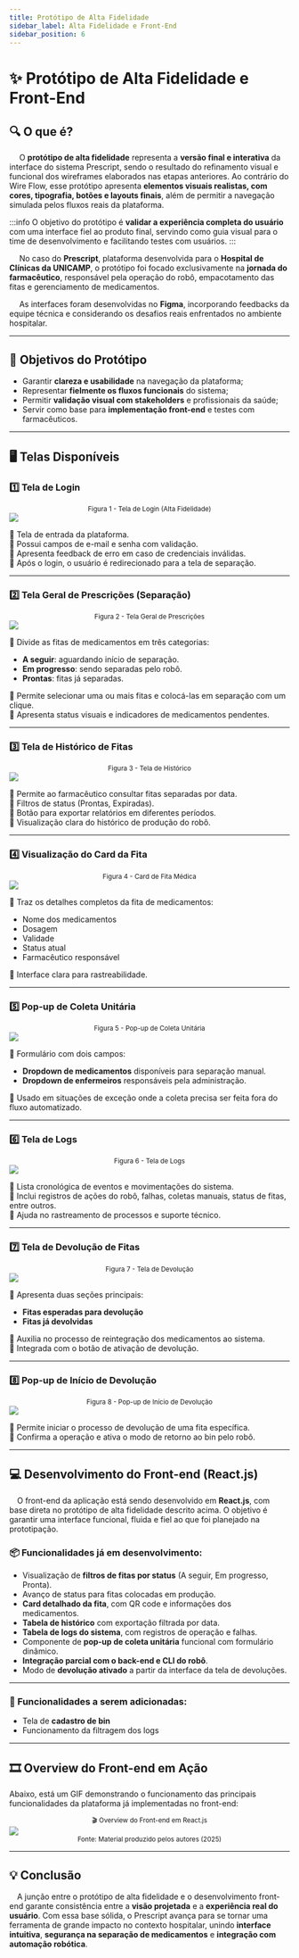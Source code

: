```yaml
---
title: Protótipo de Alta Fidelidade
sidebar_label: Alta Fidelidade e Front-End
sidebar_position: 6
---
```


# ✨ Protótipo de Alta Fidelidade e Front-End

## 🔍 O que é?

&emsp; O **protótipo de alta fidelidade** representa a **versão final e interativa** da interface do sistema Prescript, sendo o resultado do refinamento visual e funcional dos wireframes elaborados nas etapas anteriores. Ao contrário do Wire Flow, esse protótipo apresenta **elementos visuais realistas, com cores, tipografia, botões e layouts finais**, além de permitir a navegação simulada pelos fluxos reais da plataforma.

:::info
O objetivo do protótipo é **validar a experiência completa do usuário** com uma interface fiel ao produto final, servindo como guia visual para o time de desenvolvimento e facilitando testes com usuários.
:::

&emsp; No caso do **Prescript**, plataforma desenvolvida para o **Hospital de Clínicas da UNICAMP**, o protótipo foi focado exclusivamente na **jornada do farmacêutico**, responsável pela operação do robô, empacotamento das fitas e gerenciamento de medicamentos.

&emsp; As interfaces foram desenvolvidas no **Figma**, incorporando feedbacks da equipe técnica e considerando os desafios reais enfrentados no ambiente hospitalar.

---

## 🎯 Objetivos do Protótipo

- Garantir **clareza e usabilidade** na navegação da plataforma;
- Representar **fielmente os fluxos funcionais** do sistema;
- Permitir **validação visual com stakeholders** e profissionais da saúde;
- Servir como base para **implementação front-end** e testes com farmacêuticos.

---

## 🖥️ Telas Disponíveis

### 1️⃣ Tela de Login

<div align='center'>
<sub>Figura 1 - Tela de Login (Alta Fidelidade)</sub>
</div>

<img src="../../img/altafid_login.png"/>

🔹 Tela de entrada da plataforma.  
🔹 Possui campos de e-mail e senha com validação.  
🔹 Apresenta feedback de erro em caso de credenciais inválidas.  
🔹 Após o login, o usuário é redirecionado para a tela de separação.

---

### 2️⃣ Tela Geral de Prescrições (Separação)

<div align='center'>
<sub>Figura 2 - Tela Geral de Prescrições</sub>
</div>

<img src="../../img/altafid_homepage.png"/>

🔹 Divide as fitas de medicamentos em três categorias:
- **A seguir**: aguardando início de separação.
- **Em progresso**: sendo separadas pelo robô.
- **Prontas**: fitas já separadas.

🔹 Permite selecionar uma ou mais fitas e colocá-las em separação com um clique.  
🔹 Apresenta status visuais e indicadores de medicamentos pendentes.

---

### 3️⃣ Tela de Histórico de Fitas

<div align='center'>
<sub>Figura 3 - Tela de Histórico</sub>
</div>

<img src="../../img/altafid_historico.png"/>

🔹 Permite ao farmacêutico consultar fitas separadas por data.  
🔹 Filtros de status (Prontas, Expiradas).  
🔹 Botão para exportar relatórios em diferentes períodos.  
🔹 Visualização clara do histórico de produção do robô.

---

### 4️⃣ Visualização do Card da Fita

<div align='center'>
<sub>Figura 4 - Card de Fita Médica</sub>
</div>

<img src="../../img/altafid_card.png"/>

🔹 Traz os detalhes completos da fita de medicamentos:  
- Nome dos medicamentos  
- Dosagem  
- Validade  
- Status atual  
- Farmacêutico responsável

🔹 Interface clara para rastreabilidade.

---

### **5️⃣ Pop-up de Coleta Unitária**

<div align='center'>
<sub>Figura 5 - Pop-up de Coleta Unitária</sub>
</div>

<img src="../../img/altafid_popup_coleta_unitaria.png"/>

🔹 Formulário com dois campos:  
  - **Dropdown de medicamentos** disponíveis para separação manual.  
  - **Dropdown de enfermeiros** responsáveis pela administração.  

🔹 Usado em situações de exceção onde a coleta precisa ser feita fora do fluxo automatizado.

---

### **6️⃣ Tela de Logs**

<div align='center'>
<sub>Figura 6 - Tela de Logs</sub>
</div>

<img src="../../img/altafid_logs.png"/>

🔹 Lista cronológica de eventos e movimentações do sistema.  
🔹 Inclui registros de ações do robô, falhas, coletas manuais, status de fitas, entre outros.  
🔹 Ajuda no rastreamento de processos e suporte técnico.

---

### **7️⃣ Tela de Devolução de Fitas**

<div align='center'>
<sub>Figura 7 - Tela de Devolução</sub>
</div>

<img src="../../img/altafid_devolucao.png"/>

🔹 Apresenta duas seções principais:
  - **Fitas esperadas para devolução**
  - **Fitas já devolvidas**

🔹 Auxilia no processo de reintegração dos medicamentos ao sistema.  
🔹 Integrada com o botão de ativação de devolução.

---

### **8️⃣ Pop-up de Início de Devolução**

<div align='center'>
<sub>Figura 8 - Pop-up de Início de Devolução</sub>
</div>

<img src="../img/altafid_card_devolucao.png"/>

🔹 Permite iniciar o processo de devolução de uma fita específica.  
🔹 Confirma a operação e ativa o modo de retorno ao bin pelo robô.

---

## 💻 Desenvolvimento do Front-end (React.js)

&emsp;O front-end da aplicação está sendo desenvolvido em **React.js**, com base direta no protótipo de alta fidelidade descrito acima. O objetivo é garantir uma interface funcional, fluida e fiel ao que foi planejado na prototipação.

### 📦 Funcionalidades já em desenvolvimento:

- Visualização de **filtros de fitas por status** (A seguir, Em progresso, Pronta).
- Avanço de status para fitas colocadas em produção.
- **Card detalhado da fita**, com QR code e informações dos medicamentos.
- **Tabela de histórico** com exportação filtrada por data.
- **Tabela de logs do sistema**, com registros de operação e falhas.
- Componente de **pop-up de coleta unitária** funcional com formulário dinâmico.
- **Integração parcial com o back-end e CLI do robô**.
- Modo de **devolução ativado** a partir da interface da tela de devoluções.

---

### 📲 Funcionalidades a serem adicionadas:

- Tela de **cadastro de bin**
- Funcionamento da filtragem dos logs

---

## 🎞️ Overview do Front-end em Ação

Abaixo, está um GIF demonstrando o funcionamento das principais funcionalidades da plataforma já implementadas no front-end:

<div align="center">
  <sub>🎬 Overview do Front-end em React.js</sub>
</div>

<img src="../img/overview_front.gif"/>

<div align="center">
  <sup>Fonte: Material produzido pelos autores (2025)</sup>
</div>


---

## 💡 Conclusão

&emsp;A junção entre o protótipo de alta fidelidade e o desenvolvimento front-end garante consistência entre a **visão projetada** e a **experiência real do usuário**. Com essa base sólida, o Prescript avança para se tornar uma ferramenta de grande impacto no contexto hospitalar, unindo **interface intuitiva**, **segurança na separação de medicamentos** e **integração com automação robótica**.

